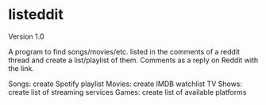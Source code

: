 # listeddit

Version 1.0

A program to find songs/movies/etc. listed in the comments of a reddit thread and create a list/playlist of them. Comments as a reply on Reddit with the link.

Songs: create Spotify playlist
Movies: create IMDB watchlist
TV Shows: create list of streaming services
Games: create list of available platforms


